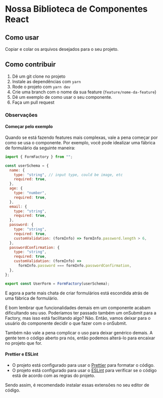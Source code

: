 # Nossa Biblioteca de Componentes React

## Como usar

Copiar e colar os arquivos desejados para o seu projeto.

## Como contribuir

1. Dê um git clone no projeto
2. Instale as dependências com `yarn`
3. Rode o projeto com `yarn dev`
4. Crie uma branch com o nome da sua feature (`feature/nome-da-feature`)
5. Dê um exemplo de como usar o seu componente.
6. Faça um pull request

### Observações

#### Começar pelo exemplo

Quando se está fazendo features mais complexas, vale a pena começar por como se usa o componente. Por exemplo, você pode idealizar uma fábrica de formulário da seguinte maneira:

```js
import { FormFactory } from "";

const userSchema = {
  name: {
    type: "string", // input type, could be image, etc
    required: true,
  },
  age: {
    type: "number",
    required: true,
  },
  email: {
    type: "string",
    required: true,
  },
  password: {
    type: "string",
    required: true,
    customValidation: (formInfo) => formInfo.password.length > 6,
  },
  passwordConfirmation: {
    type: "string",
    required: true,
    customValidation: (formInfo) =>
      formInfo.password === formInfo.passwordConfirmation,
  },
};

export const UserForm = FormFactory(userSchema);
```

E agora a parte mais chata de criar formulários está escondida atrás de uma fábrica de formulário.

É bom lembrar que funcionalidades demais em um componente acabam dificultando seu uso. Poderíamos ter passado também um onSubmit para a Factory, mas isso está facilitando algo? Não. Então, vamos deixar para o usuário do componente decidir o que fazer com o onSubmit.

Também não vale a pena complicar o uso para deixar genérico demais. A gente tem o código aberto pra nós, então podemos alterá-lo para encaixar no projeto que for.

#### Prettier e ESLint

- O projeto está configurado para usar o [Prettier](https://prettier.io/) para formatar o código.
- O projeto está configurado para usar o [ESLint](https://eslint.org/) para verificar se o código está de acordo com as regras do projeto.

Sendo assim, é recomendado instalar essas extensões no seu editor de código.
